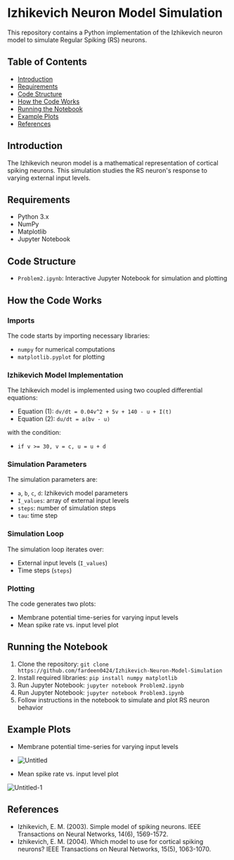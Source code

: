 # Izhikevich Neuron Model Simulation

This repository contains a Python implementation of the Izhikevich neuron model to simulate Regular Spiking (RS) neurons.


## Table of Contents

* [Introduction](#introduction)
* [Requirements](#requirements)
* [Code Structure](#code-structure)
* [How the Code Works](#how-the-code-works)
* [Running the Notebook](#running-the-notebook)
* [Example Plots](#example-plots)
* [References](#references)


## Introduction

The Izhikevich neuron model is a mathematical representation of cortical spiking neurons. This simulation studies the RS neuron's response to varying external input levels.


## Requirements

* Python 3.x
* NumPy
* Matplotlib
* Jupyter Notebook


## Code Structure

* `Problem2.ipynb`: Interactive Jupyter Notebook for simulation and plotting


## How the Code Works

### Imports

The code starts by importing necessary libraries:


* `numpy` for numerical computations
* `matplotlib.pyplot` for plotting


### Izhikevich Model Implementation

The Izhikevich model is implemented using two coupled differential equations:


* Equation (1): `dv/dt = 0.04v^2 + 5v + 140 - u + I(t)`
* Equation (2): `du/dt = a(bv - u)`


with the condition:


* `if v >= 30, v = c, u = u + d`


### Simulation Parameters

The simulation parameters are:


* `a`, `b`, `c`, `d`: Izhikevich model parameters
* `I_values`: array of external input levels
* `steps`: number of simulation steps
* `tau`: time step


### Simulation Loop

The simulation loop iterates over:


* External input levels (`I_values`)
* Time steps (`steps`)


### Plotting

The code generates two plots:


* Membrane potential time-series for varying input levels
* Mean spike rate vs. input level plot


## Running the Notebook

1. Clone the repository: `git clone https://github.com/fardeen0424/Izhikevich-Neuron-Model-Simulation`
2. Install required libraries: `pip install numpy matplotlib`
3. Run Jupyter Notebook: `jupyter notebook Problem2.ipynb`
4. Run Jupyter Notebook: `jupyter notebook Problem3.ipynb`
5. Follow instructions in the notebook to simulate and plot RS neuron behavior


## Example Plots

* Membrane potential time-series for varying input levels

* ![Untitled](https://github.com/user-attachments/assets/557ae02d-8e83-4e3b-a774-3fab580ede4a)

* Mean spike rate vs. input level plot

![Untitled-1](https://github.com/user-attachments/assets/56f9f796-4ce6-4645-b1cb-1fa955213a06)


## References

* Izhikevich, E. M. (2003). Simple model of spiking neurons. IEEE Transactions on Neural Networks, 14(6), 1569-1572.
* Izhikevich, E. M. (2004). Which model to use for cortical spiking neurons? IEEE Transactions on Neural Networks, 15(5), 1063-1070.

